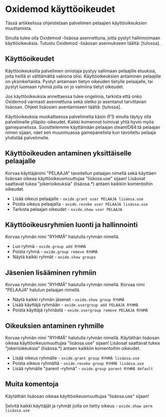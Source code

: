 # Oxidemod käyttöoikeudet

Tässä artikkelissa ohjeistetaan palvelimen pelaajien käyttöoikeuksien muuttamista.

Sinulla tulee olla Oxidemod -lisäosa asennettuna, jotta pystyt hallinnoimaan käyttöoikeuksia.
Tutustu Oxidemod -lisäosan asennukseen täältä: [tulossa].

## Käyttöoikeudet​

Käyttöoikeuksilla palvelimen omistaja pystyy sallimaan pelaajille etuuksia, joita heillä ei välttämättä vakiona olisi.
Käyttöoikeuksien antaminen pelaajille on yksinkertaista. Pystyt antamaan tietyn oikeuden tietylle pelaajalle, tai pystyt luomaan ryhmiä joilla on jo valmiina tietyt oikeudet.

Jos käyttöoikeuksia annettaessa tulee ongelmia, tarkista että onko Oxidemod varmasti asennettuna sekä oletko jo asentanut tarvittavan lisäosan. Ohjeet lisäosien asentamiseen täältä: [tulossa].

Käyttöoikeuksia muokattaessa palvelimelta käsin (F1) sinulla täytyy olla palvelimelle ylläpito-oikeudet. Kaikki komennot toimivat yhtä hyvin myös gamepanelissa. Suosittelemme käyttämään pelaajan steamID64:tä pelaajan nimen sijaan, näet sen muunmuassa gamepanelista kun tavoiteltu pelaaja yhdistää palvelimelle.

## Käyttöoikeuden antaminen yksittäiselle pelaajalle​

Korvaa käyttäjänimi "PELAAJA" tavoitellun pelaajan nimellä sekä käyttäen lisäosan oikeaa käyttöoikeusmuuttujaa "lisäosa.use" sijaan! Lisäosat saattavat tukea "jokerioikeuksia" (lisäosa.*) antaen kaikkiin komentoihin oikeudet.

* Lisää oikeus pelaajalle - `oxide.grant user PELAAJA lisäosa.use`
* Poista oikeus pelaajalta - `oxide.revoke user PELAAJA lisäosa.use`
* Tarkista pelaajan oikeudet - `oxide.show user PELAAJA`

## Käyttöoikeusryhmien luonti ja hallinnointi​

Korvaa ryhmän nimi "RYHMÄ" halutulla ryhmän nimellä.

* Luo ryhmä - `oxide.group add RYHMÄ`
* Poista ryhmä - `oxide.group remove RYHMÄ`
* Näytä kaikki ryhmät - `oxide.show groups`

## Jäsenien lisääminen ryhmiin​

Korvaa ryhmän nimi "RYHMÄ" halutulla ryhmän nimellä. Korvaa nimi "PELAAJA" halutun pelaajan nimellä.

* Näytä kaikki ryhmän jäsenet - `oxide.show group RYHMÄ`
* Lisää käyttäjä ryhmään - `oxide.usergroup add PELAAJA RYHMÄ`
* Poista käyttäjä ryhmästä - `oxide.usergroup remove PELAAJA RYHMÄ`


## Oikeuksien antaminen ryhmille​

Korvaa ryhmän nimi "RYHMÄ" halutulla ryhmän nimellä.  Käytäthän lisäosan oikeaa käyttöoikeusmuuttujaa "lisäosa.use" sijaan! Lisäosat saattavat tukea "jokerioikeuksia" (lisäosa.*) antaen kaikkiin komentoihin oikeudet.

* Lisää oikeus ryhmälle - `oxide.grant group RYHMÄ lisäosa.use`
* Poista oikeus ryhmältä - `oxide.revoke group RYHMÄ lisäosa.use`
* Lisää ryhmälle "parent -ryhmä" - `oxide.group parent RYHMÄ default`


## Muita komentoja​

Käytäthän lisäosan oikeaa käyttöoikeusmuuttujaa "lisäosa.use" sijaan!

Selvitä kaikki käyttäjät ja ryhmät joilla on tietty oikeus - `oxide.show perm lisäosa.use`